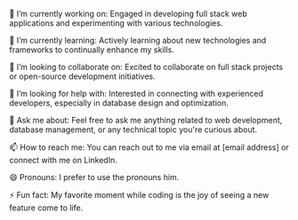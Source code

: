 🔭 I’m currently working on: Engaged in developing full stack web applications and experimenting with various technologies.

🌱 I’m currently learning: Actively learning about new technologies and frameworks to continually enhance my skills.

👯 I’m looking to collaborate on: Excited to collaborate on full stack projects or open-source development initiatives.

🤔 I’m looking for help with: Interested in connecting with experienced developers, especially in database design and optimization.

💬 Ask me about: Feel free to ask me anything related to web development, database management, or any technical topic you're curious about.

📫 How to reach me: You can reach out to me via email at [email address] or connect with me on LinkedIn.

😄 Pronouns: I prefer to use the pronouns him.

⚡ Fun fact: My favorite moment while coding is the joy of seeing a new feature come to life.

